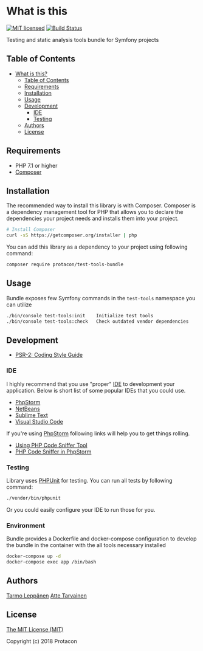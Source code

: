 # What is this

[![MIT licensed](https://img.shields.io/badge/license-MIT-blue.svg)](./LICENSE)
[![Build Status](https://travis-ci.org/protacon/test-tools-bundle.png?branch=master)](https://travis-ci.org/protacon/test-tools-bundle)

Testing and static analysis tools bundle for Symfony projects

## Table of Contents

* [What is this?](#what-is-this)
  * [Table of Contents](#table-of-contents)
  * [Requirements](#requirements)
  * [Installation](#installation)
  * [Usage](#usage)
  * [Development](#development)
    * [IDE](#ide)
    * [Testing](#testing)
  * [Authors](#authors)
  * [License](#license)

## Requirements

* PHP 7.1 or higher
* [Composer](https://getcomposer.org/)

## Installation

The recommended way to install this library is with Composer. Composer is a dependency management 
tool for PHP that allows you to declare the dependencies your project needs and installs them into 
your project.

```bash
# Install Composer
curl -sS https://getcomposer.org/installer | php
```

You can add this library as a dependency to your project using following command:

```bash
composer require protacon/test-tools-bundle
```

## Usage

Bundle exposes few Symfony commands in the `test-tools` namespace you can utilize

```bash
./bin/console test-tools:init    Initialize test tools
./bin/console test-tools:check   Check outdated vendor dependencies
```

## Development

* [PSR-2: Coding Style Guide](http://www.php-fig.org/psr/psr-2/)

### IDE

I highly recommend that you use "proper"
[IDE](https://en.wikipedia.org/wiki/Integrated_development_environment)
to development your application. Below is short list of some popular IDEs that
you could use.

* [PhpStorm](https://www.jetbrains.com/phpstorm/)
* [NetBeans](https://netbeans.org/)
* [Sublime Text](https://www.sublimetext.com/)
* [Visual Studio Code](https://code.visualstudio.com/)

If you're using [PhpStorm](https://www.jetbrains.com/phpstorm/) following links
will help you to get things rolling.

* [Using PHP Code Sniffer Tool](https://www.jetbrains.com/help/phpstorm/10.0/using-php-code-sniffer-tool.html)
* [PHP Code Sniffer in PhpStorm](https://confluence.jetbrains.com/display/PhpStorm/PHP+Code+Sniffer+in+PhpStorm)

### Testing

Library uses [PHPUnit](https://phpunit.de/) for testing. You can run all tests
by following command:

```bash
./vendor/bin/phpunit
```

Or you could easily configure your IDE to run those for you.

### Environment

Bundle provides a Dockerfile and docker-compose configuration to develop the bundle in the container with the all tools necessary installed

````bash
docker-compose up -d
docker-compose exec app /bin/bash
````

## Authors

[Tarmo Leppänen](https://github.com/tarlepp)
[Atte Tarvainen](https://github.com/tarvainen)

## License

[The MIT License (MIT)](LICENSE)

Copyright (c) 2018 Protacon